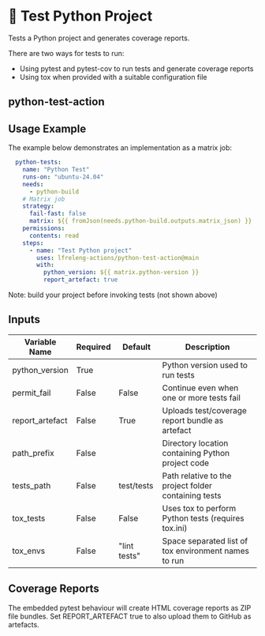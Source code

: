 <!--
# SPDX-License-Identifier: Apache-2.0
# SPDX-FileCopyrightText: 2025 The Linux Foundation
-->

# 🐍 Test Python Project

Tests a Python project and generates coverage reports.

There are two ways for tests to run:

- Using pytest and pytest-cov to run tests and generate coverage reports
- Using tox when provided with a suitable configuration file

## python-test-action

## Usage Example

The example below demonstrates an implementation as a matrix job:

<!-- markdownlint-disable MD046 -->

```yaml
  python-tests:
    name: "Python Test"
    runs-on: "ubuntu-24.04"
    needs:
      - python-build
    # Matrix job
    strategy:
      fail-fast: false
      matrix: ${{ fromJson(needs.python-build.outputs.matrix_json) }}
    permissions:
      contents: read
    steps:
      - name: "Test Python project"
        uses: lfreleng-actions/python-test-action@main
        with:
          python_version: ${{ matrix.python-version }}
          report_artefact: true
```

Note: build your project before invoking tests (not shown above)

<!-- markdownlint-enable MD046 -->

## Inputs

<!-- markdownlint-disable MD013 -->

| Variable Name   | Required | Default      | Description                                          |
| --------------- | -------- | ------------ | ---------------------------------------------------- |
| python_version  | True     |              | Python version used to run tests                     |
| permit_fail     | False    | False        | Continue even when one or more tests fail            |
| report_artefact | False    | True         | Uploads test/coverage report bundle as artefact      |
| path_prefix     | False    |              | Directory location containing Python project code    |
| tests_path      | False    | test/tests   | Path relative to the project folder containing tests |
| tox_tests       | False    | False        | Uses tox to perform Python tests (requires tox.ini)  |
| tox_envs        | False    | "lint tests" | Space separated list of tox environment names to run |

<!-- markdownlint-enable MD013 -->

## Coverage Reports

The embedded pytest behaviour will create HTML coverage reports as ZIP file
bundles. Set REPORT_ARTEFACT true to also upload them to GitHub as artefacts.
